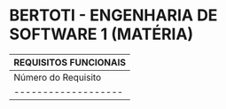 # BERTOTI - ENGENHARIA DE SOFTWARE 1 (MATÉRIA)

|     REQUISITOS FUNCIONAIS     |
|-------------------------------|
|Número do Requisito| Requisito |
|-------------------||----------|
